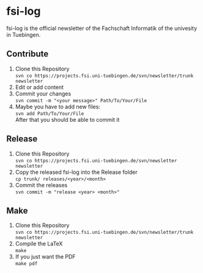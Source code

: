 # fsi-log

fsi-log is the official newsletter of the Fachschaft Informatik of the univesity in Tuebingen.
## Contribute
1. Clone this Repository  
`svn co https://projects.fsi.uni-tuebingen.de/svn/newsletter/trunk newsletter `
2. Edit or add content
3. Commit your changes  
`svn commit -m "<your message>" Path/To/Your/File`  
4. Maybe you have to add new files:  
`svn add Path/To/Your/File`  
After that you should be able to commit it


## Release
1. Clone this Repository  
`svn co https://projects.fsi.uni-tuebingen.de/svn/newsletter newsletter `
2. Copy the released fsi-log into the Release folder  
`cp trunk/ releases/<year>/<month>`
3. Commit the releases  
`svn commit -m "release <year> <month>"`

## Make
1. Clone this Repository  
`svn co https://projects.fsi.uni-tuebingen.de/svn/newsletter/trunk newsletter `
2. Compile the LaTeX  
`make`
3. If you just want the PDF  
`make pdf`
